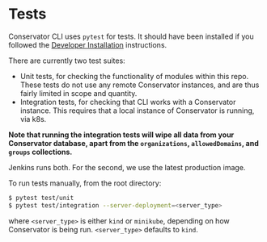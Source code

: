 # Tests

Conservator CLI uses `pytest` for tests. It should have been installed if you 
followed the [Developer Installation](https://flir.github.io/conservator-cli/usage/installation.html#developers) 
instructions.

There are currently two test suites:

 - Unit tests, for checking the functionality of modules within this repo. These
   tests do not use any remote Conservator instances, and are thus fairly limited
   in scope and quantity.
 - Integration tests, for checking that CLI works with a Conservator instance.
   This requires that a local instance of Conservator is running, via k8s.

**Note that running the integration tests will wipe all data from your Conservator database, apart from the `organizations`, `allowedDomains`, and `groups` collections.**

Jenkins runs both. For the second, we use the latest production image.

To run tests manually, from the root directory:

```sh
$ pytest test/unit
$ pytest test/integration --server-deployment=<server_type>
```

where `<server_type>` is either `kind` or `minikube`, depending on how Conservator is being run. `<server_type>` defaults to `kind`.
